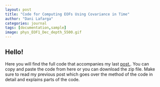 ```yaml
---
layout: post
title: "Code for Computing EOFs Using Covariance in Time"
author: "Dani Lafarga"
categories: journal
tags: [documentation,sample]
image: phys_EOF1_Dec_depth_5500.gif
---
```



## Hello!
Here you will find the full code that accompanies my last [post.](https://dlafarga.github.io/journal/Covarianceintime.html). You can copy and paste the code from here or you can download the zip file. Make sure to read my previous post which goes over the method of the code in detail and explains parts of the code. 

```python

```
